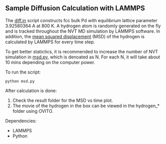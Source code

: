 ## Sample Diffusion Calculation with LAMMPS

The [diff.in](https://github.com/yanxon/diffusion/blob/master/diff.in) script constructs fcc bulk Pd with equilibrium lattice parameter 3.92580364 A at 800 K. A hydrogen atom is randomly generated on the fly and is tracked throughout the NVT MD simulation by LAMMPS software. In addition, the [mean squared displacement](https://en.wikipedia.org/wiki/Mean_squared_displacement) (MSD) of the hydrogen is calculated by LAMMPS for every time step.

To get better statictics, it is recommended to increase the number of NVT simulation in [msd.py](https://github.com/yanxon/diffusion/blob/master/msd.py), which is denoated as N. For each N, it will take about 10 mins depending on the computer power.

To run the script:
```
python msd.py
```

After calculation is done:
1. Check the result folder for the MSD vs time plot.
2. The movie of the hydrogen in the box can be viewed in the hydrogen_* folder using OVITO.

Dependencies:
- LAMMPS
- Python
